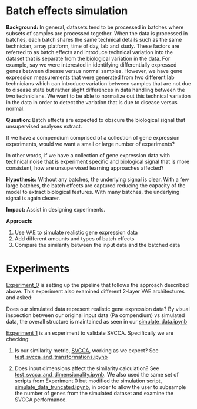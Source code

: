# Batch effects simulation

**Background:**
In general, datasets tend to be processed in batches where subsets of samples are processed together.  When the data is processed in batches, each batch shares the same technical details such as the same technician, array platform, time of day, lab and study.  These factors are referred to as batch effects and introduce technical variation into the dataset that is separate from the biological variation in the data.  For example, say we were interested in identifying differentially expressed genes between disease versus normal samples.  However, we have gene expression measurements that were generated from two different lab technicians which can introduce variation between samples that are not due to disease state but rather slight differences in data handling between the two technicians.  We want to be able to normalize out this technical variation in the data in order to detect the variation that is due to disease versus normal.  

**Question:**
Batch effects are expected to obscure the biological signal that unsupervised analyses extract.  

If we have a compendium comprised of a collection of gene expression experiments, would we want a small or large number of experiments?

In other words, if we have a collection of gene expression data with technical noise that is experiment specific and biological signal that is more consistent, how are unsupervised learning approaches affected?  

**Hypothesis:**
Without any batches, the underlying signal is clear. With a few large batches, the batch effects are captured reducing the capacity of the model to extract biological features. With many batches, the underlying signal is again clearer.

**Impact:**
Assist in designing experiments.

**Approach:**
1. Use VAE to simulate realistic gene expression data
2. Add different amounts and types of batch effects
3. Compare the similarity between the input data and the batched data

# Experiments

[Experiment_0](https://github.com/ajlee21/Batch_effects_simulation/tree/master/scripts/experiment_0)  is setting up the pipeline that follows the approach described above.  This experiment also examined different 2-layer VAE architectures and asked:

Does our simulated data represent realistic gene expression data?  By visual inspection between our original input data (Pa compendium) vs simulated data, the overall structure is maintained as seen in our [simulate_data.ipynb](https://github.com/ajlee21/Batch_effects_simulation/blob/master/scripts/experiment_0/2_simulate_data.ipynb)

[Experiment_1](https://github.com/ajlee21/Batch_effects_simulation/tree/master/scripts/experiment_1) is an experiment to validate SVCCA.  Specifically we are checking:

1.  Is our similarity metric, [SVCCA](https://arxiv.org/pdf/1706.05806.pdf), working as we expect? See [test_svcca_and_transformations.ipynb](https://github.com/ajlee21/Batch_effects_simulation/blob/master/scripts/experiment_1/test_svcca_and_transformations.ipynb) 

2.  Does input dimensions affect the similarity calculation? See [test_svcca_and_dimensionality.ipynb](https://github.com/ajlee21/Batch_effects_simulation/blob/master/scripts/experiment_1/test_svcca_and_dimensionality.ipynb).  We also used the same set of scripts from Experiment 0 but modified the simulation script, [simulate_data_truncated.ipynb](https://github.com/ajlee21/Batch_effects_simulation/blob/master/scripts/experiment_1/2_simulate_data_truncated.ipynb), in order to allow the user to subsample the number of genes from the simulated dataset and examine the SVCCA performance.  

